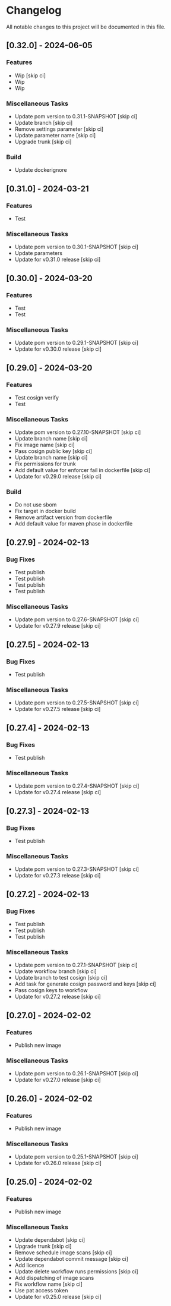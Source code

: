 # Changelog

All notable changes to this project will be documented in this file.

## [0.32.0] - 2024-06-05

### Features

- Wip [skip ci]
- Wip
- Wip

### Miscellaneous Tasks

- Update pom version to 0.31.1-SNAPSHOT [skip ci]
- Update branch [skip ci]
- Remove settings parameter [skip ci]
- Update parameter name [skip ci]
- Upgrade trunk [skip ci]

### Build

- Update dockerignore

## [0.31.0] - 2024-03-21

### Features

- Test

### Miscellaneous Tasks

- Update pom version to 0.30.1-SNAPSHOT [skip ci]
- Update parameters
- Update for v0.31.0 release [skip ci]

## [0.30.0] - 2024-03-20

### Features

- Test
- Test

### Miscellaneous Tasks

- Update pom version to 0.29.1-SNAPSHOT [skip ci]
- Update for v0.30.0 release [skip ci]

## [0.29.0] - 2024-03-20

### Features

- Test cosign verify
- Test

### Miscellaneous Tasks

- Update pom version to 0.27.10-SNAPSHOT [skip ci]
- Update branch name [skip ci]
- Fix image name [skip ci]
- Pass cosign public key [skip ci]
- Update branch name [skip ci]
- Fix permissions for trunk
- Add default value for enforcer fail in dockerfile [skip ci]
- Update for v0.29.0 release [skip ci]

### Build

- Do not use sbom
- Fix target in docker build
- Remove artifact version from dockerfile
- Add default value for maven phase in dockerfile

## [0.27.9] - 2024-02-13

### Bug Fixes

- Test publish
- Test publish
- Test publish
- Test publish

### Miscellaneous Tasks

- Update pom version to 0.27.6-SNAPSHOT [skip ci]
- Update for v0.27.9 release [skip ci]

## [0.27.5] - 2024-02-13

### Bug Fixes

- Test publish

### Miscellaneous Tasks

- Update pom version to 0.27.5-SNAPSHOT [skip ci]
- Update for v0.27.5 release [skip ci]

## [0.27.4] - 2024-02-13

### Bug Fixes

- Test publish

### Miscellaneous Tasks

- Update pom version to 0.27.4-SNAPSHOT [skip ci]
- Update for v0.27.4 release [skip ci]

## [0.27.3] - 2024-02-13

### Bug Fixes

- Test publish

### Miscellaneous Tasks

- Update pom version to 0.27.3-SNAPSHOT [skip ci]
- Update for v0.27.3 release [skip ci]

## [0.27.2] - 2024-02-13

### Bug Fixes

- Test publish
- Test publish
- Test publish

### Miscellaneous Tasks

- Update pom version to 0.27.1-SNAPSHOT [skip ci]
- Update workflow branch [skip ci]
- Update branch to test cosign [skip ci]
- Add task for generate cosign password and keys [skip ci]
- Pass cosign keys to workflow
- Update for v0.27.2 release [skip ci]

## [0.27.0] - 2024-02-02

### Features

- Publish new image

### Miscellaneous Tasks

- Update pom version to 0.26.1-SNAPSHOT [skip ci]
- Update for v0.27.0 release [skip ci]

## [0.26.0] - 2024-02-02

### Features

- Publish new image

### Miscellaneous Tasks

- Update pom version to 0.25.1-SNAPSHOT [skip ci]
- Update for v0.26.0 release [skip ci]

## [0.25.0] - 2024-02-02

### Features

- Publish new image

### Miscellaneous Tasks

- Update dependabot [skip ci]
- Upgrade trunk [skip ci]
- Remove schedule image scans [skip ci]
- Update dependabot commit message [skip ci]
- Add licence
- Update delete workflow runs permissions [skip ci]
- Add dispatching of image scans
- Fix workflow name [skip ci]
- Use pat access token
- Update for v0.25.0 release [skip ci]

<!-- generated by git-cliff -->
